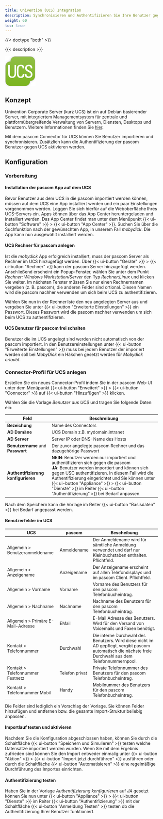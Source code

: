 ```yaml
---
title: Univention (UCS) Integration
description: Synchronisieren und Authentifizieren Sie Ihre Benutzer gegen den Univention Server
weight: 60
toc: true
---
```


{{< doctype "both"  >}}

{{< description >}}


![Univention Server](ucs.png?width=10%)

## Konzept

Univention Corporate Server (kurz UCS) ist ein auf Debian basierender Server, mit integriertem Managementsystem für zentrale und plattformübergreifende Verwaltung von Servern, Diensten, Desktops und Benutzern. Weitere Informationen finden Sie [hier](https://www.univention.de/).

Mit dem pascom Connector für UCS können Sie Benutzer importieren und synchronisieren. Zusätzlich kann die Authentifizierung der pascom Benutzer gegen UCS aktivieren werden.

## Konfiguration

### Vorbereitung

#### Installation der pascom App auf dem UCS

Bevor Benutzer aus dem UCS in die pascom importiert werden können, müssen auf dem UCS eine App installiert werden und ein paar Einstellungen vorgenommen werden. Loggen Sie sich hierfür auf die Weboberfläche Ihres UCS-Servers ein.
Apps können über das App Center heruntergeladen und installiert werden. Das App Center findet man unter dem Menüpunkt {{< ui-button "Software" >}} > {{< ui-button "App Center" >}}.
Suchen Sie über die Suchfunktion nach der gewünschten App, in unserem Fall *mobydick*. Die App kann nun ausgewählt installiert werden.

#### UCS Rechner für pascom anlegen

Ist die *mobydick* App erfolgreich installiert, muss der pascom Server als Rechner im UCS hinzugefügt werden.
Über {{< ui-button "Geräte" >}} > {{< ui-button "Rechner" >}} kann der pascom Server hinzugefügt werden.
Anschließend erscheint ein Popup-Fenster, wählen Sie unter dem Punkt *Rechner: Windows Workstation/Server* den Typ *Rechner:Linux* und klicken Sie weiter. Im nächsten Fenster müssen Sie nur einen Rechnernamen vergeben (z. B. pascom), die anderen Felder sind ortional. Diesen Namen wird die pascom nachher verwenden um sich beim UCS zu authentifizieren.

Wählen Sie nun in der Rechnerliste den neu angelegten Server aus und vergeben Sie unter {{< ui-button "Erweiterte Einstellungen" >}} ein Passwort. Dieses Passwort wird die pascom nachher verwenden um sich beim UCS zu authentifizieren.

#### UCS Benutzer für pascom frei schalten

Benutzer die im UCS angelegt sind werden nicht automatisch von der pascom importiert. In den Benutzereinstellungen unter {{< ui-button "Erweiterte Einstellungen" >}} muss bei jedem Benutzer der imporiert werden soll bei *MobyDick* ein Häkchen gesetzt werden für *Mobydick erlaubt*.


### Connector-Profil für UCS anlegen

Erstellen Sie ein neues Connector-Profil indem Sie in der pascom Web-UI unter dem
Menüpunkt {{< ui-button "Erweitert" >}} > {{< ui-button "Connector" >}} auf {{< ui-button "Hinzufügen" >}} klicken.

Wählen Sie die Vorlage *Benutzer aus UCS* und tragen Sie folgende Daten ein:

|Feld|Beschreibung|
|---|---|
|**Bezeichung**|Name des Connectors|
|**AD Domäne**|UCS Domain z.B. mydomain.intranet|
|**AD Server**|Server IP oder DNS-Name des Hosts|
|**Benutzername** und **Passwort**|Der zuvor angelegte pascom Rechner und das dazugehörige Passwort|
|**Authentifizierung konfigurieren**|**NEIN**: Benutzer werden nur importiert und authentifizieren sich gegen die pascom<br>**JA**: Benutzer werden importiert und können sich gegen USC authentifizieren. In diesem Fall wird die Authentifizierung eingerichtet und Sie können unter {{< ui-button "Appliance" >}} > {{< ui-button "Dienste" >}} im Reiter {{< ui-button "Authentifizierung" >}} bei Bedarf anpassen.|

Nach dem Speichern kann die Vorlage im Reiter {{< ui-button "Basisdaten" >}} bei Bedarf angepasst werden.

#### Benutzerfelder im UCS

|UCS|pascom|Bescheibung|
|---|---|---|
|Allgemein > Benutzeranmeldename|Anmeldename|Der Anmeldename wird für sämtliche Anmeldung verwendet und darf nur Kleinbuchstaben enthalten. Pflichtfeld.|
|Allgemein > Anzeigename|Anzeigename |Der Anzeigename erscheint auf allen Telefondisplays und im pascom Client. Pflichtfeld.|
|Allgemein > Vorname|Vorname|Vorname des Benutzers für den pascom Telefonbucheintrag.|
|Allgemein > Nachname|Nachname|Nachname des Benutzers für den pascom Telefonbucheintrag.|
|Allgemein > Primäre E-Mail-Adresse|EMail|E-Mail Adresse des Benutzers. Wird für den Versand von Voicemails und Faxen benötigt.|
|Kontakt > Telefonnummer|Durchwahl|Die interne Durchwahl des Benutzers. Wird diese nicht im AD gepflegt, vergibt pascom automatisch die nächste freie Durchwahl aus dem Telefonnummernpool.|
|Kontakt > Telefonnummer Festnetz|Telefon privat|Private Telefonnummer des Benutzers für den pascom Telefonbucheintrag.|
|Kontakt > Telefonnummer Mobil|Handy|Mobilnummer des Benutzers für den pascom Telefonbucheintrag.|

Die Felder sind lediglich ein Vorschlag der Vorlage. Sie können Felder hinzufügen und entfernen bzw. die gesamte Import-Struktur beliebig anpassen.

#### Importlauf testen und aktivieren

Nachdem Sie die Konfiguration abgeschlossen haben, können Sie durch die Schaltfläche {{< ui-button "Speichern und Simulieren" >}} testen welche Datensätze importiert werden würden. Wenn Sie mit dem Ergebnis zufrieden sind können Sie den Import entweder einmalig unter {{< ui-button "Aktion" >}} > {{< ui-button "Import jetzt durchführen" >}} ausführen oder durch die Schaltfläche {{< ui-button "Automatisieren" >}} eine regelmäßige Durchführung des Importes einrichten.

#### Authentifizierung testen

Haben Sie in der Vorlage *Authentifizierung konfigurieren* auf *JA* gesetzt können Sie nun unter {{< ui-button "Appliance" >}} > {{< ui-button "Dienste" >}}
im Reiter {{< ui-button "Authentifizierung" >}} mit der Schaltfläche {{< ui-button "Anmeldung Testen" >}} testen ob die Authentifizierung Ihrer Benutzer funktioniert.
